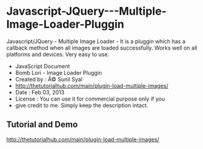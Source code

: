 Javascript-JQuery---Multiple-Image-Loader-Pluggin
=================================================

Javascript/JQuery - Multiple Image Loader - It is a pluggin which has a callback method when all images are loaded successfully. Works well on all platforms and devices. Very easy to use.

* JavaScript Document
* Bomb Lori - Image Loader Pluggin
* Created by : Â© Sunil Syal
* http://thetutorialhub.com/main/plugin-load-multiple-images/
* Date : Feb 03, 2013
* License : You can use it for commercial purpose only if you 
* give credit to me. Simply keep the description intact.

## Tutorial and Demo
http://thetutorialhub.com/main/plugin-load-multiple-images/





